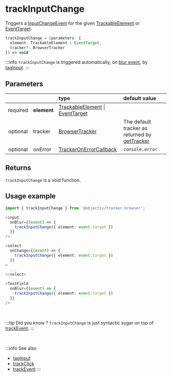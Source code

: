 # trackInputChange

Triggers a [InputChangeEvent](/taxonomy/events/InputChangeEvent.md) for the given [TrackableElement](/tracking/core-concepts/tagging.md#taggable-elements) or [EventTarget](https://developer.mozilla.org/en-US/docs/Web/API/EventTarget).

```typescript
trackInputChange = (parameters: {
  element: TrackableElement | EventTarget,
  tracker?: BrowserTracker
}) => void
```

:::info
`trackInputChange` is triggered automatically, on [blur event](https://developer.mozilla.org/en-US/docs/Web/API/Element/blur_event), by [tagInput](/tracking/api-reference/location-taggers/tagInput.md).
:::

## Parameters
|          |             | type                                                                                                                                                     | default value
| :-:      | :--         | :--                                                                                                                                                      | :--           
| required | **element** | [TrackableElement](/tracking/core-concepts/tagging.md#taggable-elements) \| [EventTarget](https://developer.mozilla.org/en-US/docs/Web/API/EventTarget) |
| optional | tracker     | [BrowserTracker](/tracking/api-reference/globals/BrowserTracker.md)                                                                                      | The default tracker as returned by [getTracker](/TODO)
| optional | onError     | [TrackerOnErrorCallback](/tracking/api-reference/globals/TrackerOnErrorCallback.md)                                                                      | `console.error`

## Returns
`trackInputChange` is a void function.

## Usage example

```typescript jsx
import { trackInputChange } from '@objectiv/tracker-browser';
```

```typescript jsx
<input
  onBlur={(event) => {
    trackInputChange({ element: event.target })
  }}
/>
```

```typescript jsx
<select
  onChange={(event) => {
    trackInputChange({ element: event.target })
  }}
>
  ...
</select>
```

```typescript jsx
<TextField
  onBlur={(event) => {
    trackInputChange({ element: event.target })
  }}
/>
```

<br />

:::tip Did you know ?
`trackInputChange` is just syntactic sugar on top of [trackEvent](/tracking/api-reference/low-level/trackEvent.md).
:::

<br />

:::info See also
- [tagInput](/tracking/api-reference/location-taggers/tagInput.md)
- [trackClick](/tracking/api-reference/event-trackers/trackClick.md)
- [trackEvent](/tracking/api-reference/low-level/trackEvent.md)
:::
